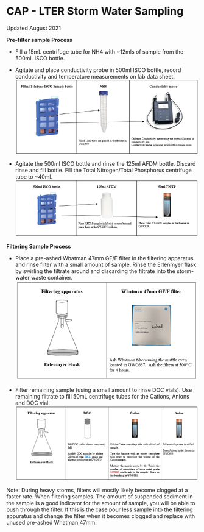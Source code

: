 # **CAP - LTER Storm Water Sampling**

Updated August 2021



**Pre-filter sample Process**
* Fill a 15mL centrifuge tube for NH4 with ~12mls of sample from the 500mL ISCO bottle.
* Agitate and place conductivity probe in 500ml ISCO bottle, record conductivity and temperature measurements on lab data sheet.
![alt text](Images/Step2.png "Figure 1")

* Agitate the 500ml ISCO bottle and rinse the 125ml AFDM bottle.  Discard rinse and fill bottle.  Fill the Total Nitrogen/Total Phosphorus centrifuge tube to ~40ml.
![alt text](Images/Step3.png "Figure 2")

**Filtering Sample Process**
* Place a pre-ashed Whatman 47mm GF/F filter in the filtering apparatus and rinse filter with a small amount of sample.   Rinse the Erlenmyer flask by swirling the filtrate around and discarding the filtrate into the storm-water waste container.  
![alt text](/Stormwater/Images/revised_step4.png "Figure 3")

* Filter remaining sample (using a small amount to rinse DOC vials).   Use remaining filtrate to fill 50mL centrifuge tubes for the Cations, Anions and DOC vial.  
![alt text](Images/Step5.png "Figure 4")

Note:  During heavy storms, filters will mostly likely become clogged at a faster rate.    When filtering samples. The amount of suspended sediment in the sample is a good indicator for the amount of sample, you will be able to push through the filter.  If this is the case pour less sample into the filtering appuratus and change the filter when it becomes clogged and replace with unused pre-ashed Whatman 47mm.
